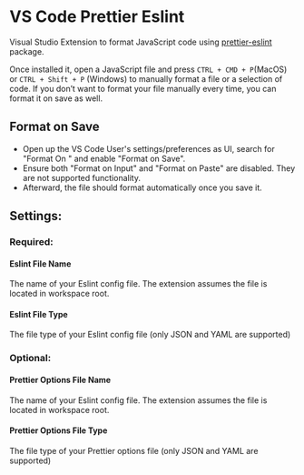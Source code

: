 
# VS Code Prettier Eslint

 Visual Studio Extension to format JavaScript code using [prettier-eslint](https://github.com/prettier/prettier-eslint) package. 

Once installed it, open a JavaScript file and press `CTRL + CMD + P`(MacOS) or  `CTRL + Shift + P`  (Windows) to manually format a file or a selection of code. If you don’t want to format your file manually every time, you can format it on save as well.
## Format on Save
- Open up the VS Code User's settings/preferences as UI, search for "Format On " and enable "Format on Save".
- Ensure both "Format on Input" and "Format on Paste" are disabled. They are not supported functionality. 
- Afterward, the file should format automatically once you save it. 

## Settings:
### Required:

#### Eslint File Name
The name of your Eslint config file. The extension assumes the file is located in workspace root.

#### Eslint File Type
The file type of your Eslint config file (only JSON and YAML are supported)

### Optional:
#### Prettier Options File Name
The name of your Eslint config file. The extension assumes the file is located in workspace root.

#### Prettier Options File Type
The file type of your Prettier options file (only JSON and YAML are supported)